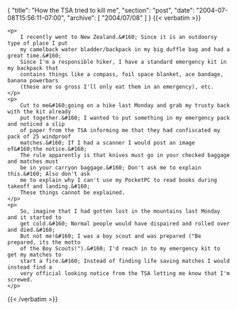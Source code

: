 {
  "title": "How the TSA tried to kill me",
  "section": "post",
  "date": "2004-07-08T15:56:11-07:00",
  "archive": [
    "2004/07/08"
  ]
}
{{< verbatim >}}

    <p>
        I recently went to New Zealand.&#160; Since it is an outdoorsy type of place I put
        my camelback water bladder/backpack in my big duffle bag and had a great time.&#160;
        Since I'm a responsible hiker, I have a standard emergency kit in my backpack that
        contains things like a compass, foil space blanket, ace bandage, banana powerbars
        (these are so gross I'll only eat them in an emergency), etc. 
    </p>
    <p>
        Cut to me&#160;going on a hike last Monday and grab my trusty back with the kit already
        put together.&#160; I wanted to put something in my emergency pack and noticed a slip
        of paper from the TSA informing me that they had confiscated my pack of 25 windproof
        matches.&#160; If I had a scanner I would post an image of&#160;the notice.&#160;
        The rule apparently is that knives must go in your checked baggage and matches must
        be in your carryon baggage.&#160; Don't ask me to explain this.&#160; Also don't ask
        me to explain why I can't use my PocketPC to read books during takeoff and landing.&#160;
        These things cannot be explained. 
    </p>
    <p>
        So, imagine that I had gotten lost in the mountains last Monday and it started to
        get cold.&#160; Normal people would have dispaired and rolled over and died.&#160;
        But not me!&#160; I was a boy scout and was prepared ("Be prepared, its the motto
        of the Boy Scouts!").&#160; I'd reach in to my emergency kit to get my matches to
        start a fire.&#160; Instead of finding life saving matches I would instead find a
        very official looking notice from the TSA letting me know that I'm screwed. 
    </p>

{{< /verbatim >}}
